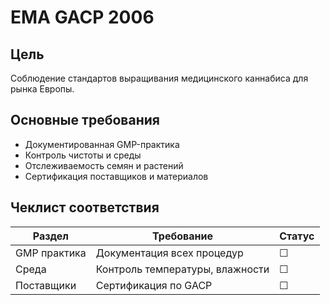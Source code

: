 # EMA GACP 2006

## Цель

Соблюдение стандартов выращивания медицинского каннабиса для рынка Европы.

## Основные требования

- Документированная GMP-практика
- Контроль чистоты и среды
- Отслеживаемость семян и растений
- Сертификация поставщиков и материалов

## Чеклист соответствия

| Раздел       | Требование                      | Статус |
| ------------ | ------------------------------- | ------ |
| GMP практика | Документация всех процедур      | ☐      |
| Среда        | Контроль температуры, влажности | ☐      |
| Поставщики   | Сертификация по GACP            | ☐      |
